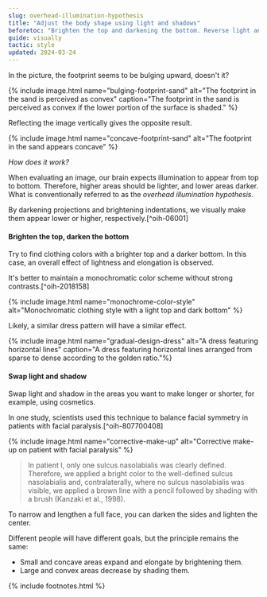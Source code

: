 ```yaml
---
slug: overhead-illumination-hypothesis
title: "Adjust the body shape using light and shadows"
beforetoc: "Brighten the top and darkening the bottom. Reverse light and shadow."
guide: visually
tactic: style
updated: 2024-03-24
---
```

In the picture, the footprint seems to be bulging upward, doesn't it?

{% include image.html name="bulging-footprint-sand" alt="The footprint in the sand is perceived as convex" caption="The footprint in the sand is perceived as convex if the lower portion of the surface is shaded." %}

Reflecting the image vertically gives the opposite result.

{% include image.html name="concave-footprint-sand" alt="The footprint in the sand appears concave" %}

*How does it work?*

When evaluating an image, our brain expects illumination to appear from top to bottom. Therefore, higher areas should be lighter, and lower areas darker. What is conventionally referred to as the *overhead illumination hypothesis*.

By darkening projections and brightening indentations, we visually make them appear lower or higher, respectively.[^oih-06001]

#### Brighten the top, darken the bottom

Try to find clothing colors with a brighter top and a darker bottom. In this case, an overall effect of lightness and elongation is observed.

It's better to maintain a monochromatic color scheme without strong contrasts.[^oih-2018158]

{% include image.html name="monochrome-color-style" alt="Monochromatic clothing style with a light top and dark bottom" %}

Likely, a similar dress pattern will have a similar effect.

{% include image.html name="gradual-design-dress" alt="A dress featuring horizontal lines" caption="A dress featuring horizontal lines arranged from sparse to dense according to the golden ratio."%}

#### Swap light and shadow

Swap light and shadow in the areas you want to make longer or shorter, for example, using cosmetics.

In one study, scientists used this technique to balance facial symmetry in patients with facial paralysis.[^oih-807700408]

{% include image.html name="corrective-make-up" alt="Corrective make-up on patient with facial paralysis" %}

> In patient I, only one sulcus nasolabialis was clearly defined. Therefore, we applied a bright color to the well-defined sulcus nasolabialis and, contralaterally, where no sulcus nasolabialis was visible, we applied a brown line with a pencil followed by shading with a brush (Kanzaki et al., 1998).

To narrow and lengthen a full face, you can darken the sides and lighten the center.

Different people will have different goals, but the principle remains the same:

- Small and concave areas expand and elongate by brightening them.
- Large and convex areas decrease by shading them.

{% include footnotes.html %}
